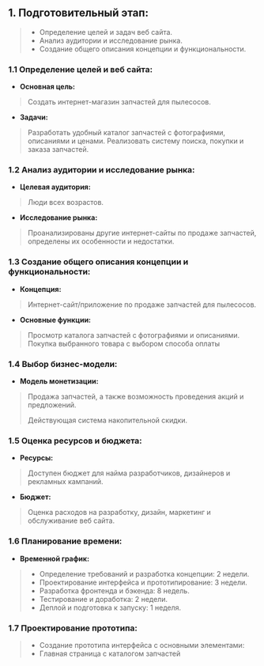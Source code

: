 ## 1. Подготовительный этап:
> - Определение целей и задач веб сайта.
> - Анализ аудитории и исследование рынка.
> - Создание общего описания концепции и функциональности.


### 1.1 **Определение целей и веб сайта:**

- **Основная цель:**
> Создать интернет-магазин запчастей для пылесосов.
- **Задачи:**
> Разработать удобный каталог запчастей с фотографиями, описаниями и ценами.
> Реализовать систему поиска, покупки и заказа запчастей.

### 1.2 **Анализ аудитории и исследование рынка:**
- **Целевая аудитория:**
> Люди всех возрастов.
- **Исследование рынка:**
>  Проанализированы другие интернет-сайты по продаже запчастей, определены их особенности и недостатки.

### 1.3 Создание общего описания концепции и функциональности:
- **Концепция:**
> Интернет-сайт/приложение по продаже запчастей для пылесосов.
- **Основные функции:**
> Просмотр каталога запчастей с фотографиями и описаниями.
> Покупка выбранного товара с выбором способа оплаты

### 1.4 Выбор бизнес-модели:
- **Модель монетизации:**
> Продажа запчастей, а также возможность проведения акций и предложений. 
> 
> Действующая система накопительной скидки.

### 1.5 Оценка ресурсов и бюджета:
- **Ресурсы:**
> Доступен бюджет для найма разработчиков, дизайнеров и рекламных кампаний.
- **Бюджет:**
> Оценка расходов на разработку, дизайн, маркетинг и обслуживание веб сайта.

### 1.6 Планирование времени:
- **Временной график:**
> - Определение требований и разработка концепции: 2 недели.
> - Проектирование интерфейса и прототипирование: 3 недели.
> - Разработка фронтенда и бэкенда: 8 недель.
> - Тестирование и доработка: 2 недели.
> - Деплой и подготовка к запуску: 1 неделя.

### 1.7 Проектирование прототипа:
> - Создание прототипа интерфейса с основными элементами:
> - Главная страница с каталогом запчастей